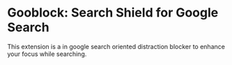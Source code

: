 # Gooblock: Search Shield for Google Search
This extension is a in google search oriented distraction blocker to enhance your focus while searching.
